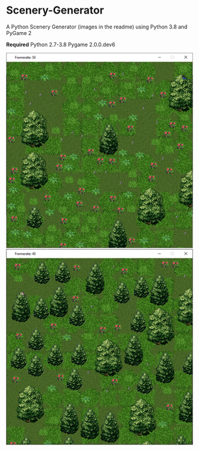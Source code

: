 # Scenery-Generator

A Python Scenery Generator (images in the readme) using Python 3.8 and PyGame 2

<strong>Required</strong>
Python 2.7-3.8
Pygame 2.0.0.dev6

<img src="https://raw.githubusercontent.com/hamolicious/Scenery-Generator/master/Screenshots/picture1.PNG">

<img src="https://raw.githubusercontent.com/hamolicious/Scenery-Generator/master/Screenshots/picture2.PNG">

